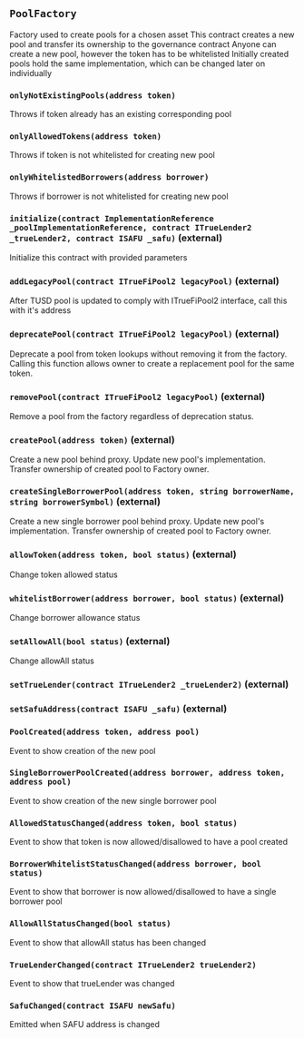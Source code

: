 ## `PoolFactory`



Factory used to create pools for a chosen asset
This contract creates a new pool and transfer its ownership to the governance contract
Anyone can create a new pool, however the token has to be whitelisted
Initially created pools hold the same implementation, which can be changed later on individually

### `onlyNotExistingPools(address token)`



Throws if token already has an existing corresponding pool


### `onlyAllowedTokens(address token)`



Throws if token is not whitelisted for creating new pool


### `onlyWhitelistedBorrowers(address borrower)`



Throws if borrower is not whitelisted for creating new pool



### `initialize(contract ImplementationReference _poolImplementationReference, contract ITrueLender2 _trueLender2, contract ISAFU _safu)` (external)



Initialize this contract with provided parameters


### `addLegacyPool(contract ITrueFiPool2 legacyPool)` (external)



After TUSD pool is updated to comply with ITrueFiPool2 interface, call this with it's address

### `deprecatePool(contract ITrueFiPool2 legacyPool)` (external)



Deprecate a pool from token lookups without removing it from the factory.
Calling this function allows owner to create a replacement pool for the same token.

### `removePool(contract ITrueFiPool2 legacyPool)` (external)



Remove a pool from the factory regardless of deprecation status.

### `createPool(address token)` (external)



Create a new pool behind proxy. Update new pool's implementation.
Transfer ownership of created pool to Factory owner.


### `createSingleBorrowerPool(address token, string borrowerName, string borrowerSymbol)` (external)



Create a new single borrower pool behind proxy. Update new pool's implementation.
Transfer ownership of created pool to Factory owner.


### `allowToken(address token, bool status)` (external)



Change token allowed status


### `whitelistBorrower(address borrower, bool status)` (external)



Change borrower allowance status


### `setAllowAll(bool status)` (external)



Change allowAll status


### `setTrueLender(contract ITrueLender2 _trueLender2)` (external)





### `setSafuAddress(contract ISAFU _safu)` (external)






### `PoolCreated(address token, address pool)`



Event to show creation of the new pool


### `SingleBorrowerPoolCreated(address borrower, address token, address pool)`



Event to show creation of the new single borrower pool


### `AllowedStatusChanged(address token, bool status)`



Event to show that token is now allowed/disallowed to have a pool created


### `BorrowerWhitelistStatusChanged(address borrower, bool status)`



Event to show that borrower is now allowed/disallowed to have a single borrower pool


### `AllowAllStatusChanged(bool status)`



Event to show that allowAll status has been changed


### `TrueLenderChanged(contract ITrueLender2 trueLender2)`



Event to show that trueLender was changed


### `SafuChanged(contract ISAFU newSafu)`



Emitted when SAFU address is changed


